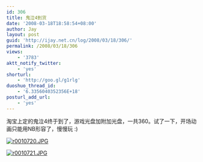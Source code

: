 ```yaml
---
id: 306
title: 鬼泣4到货
date: '2008-03-18T18:58:54+08:00'
author: Jay
layout: post
guid: 'http://ijay.net.cn/log/2008/03/18/306/'
permalink: /2008/03/18/306
views:
    - '3783'
aktt_notify_twitter:
    - 'yes'
shorturl:
    - 'http://goo.gl/g1rlg'
duoshuo_thread_id:
    - '6.3356040352356E+18'
posturl_add_url:
    - 'yes'
---
```


<p>淘宝上定的鬼泣4终于到了，游戏光盘加附加光盘，一共360。试了一下，开场动画只能用NB形容了，慢慢玩 :)</p>
<p><a href="http://www.jayxu.com/log/wp-content/uploads/2008/03/r0010720.JPG" title="r0010720.JPG"><img src="http://www.jayxu.com/log/wp-content/uploads/2008/03/r0010720.JPG" alt="r0010720.JPG" /></a></p>
<p><a href="http://www.jayxu.com/log/wp-content/uploads/2008/03/r0010721.JPG" title="r0010721.JPG"><img src="http://www.jayxu.com/log/wp-content/uploads/2008/03/r0010721.JPG" alt="r0010721.JPG" /></a></p>